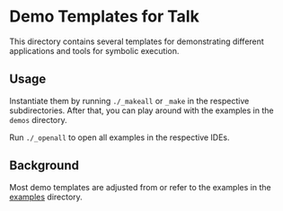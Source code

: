 # Demo Templates for Talk

This directory contains several templates for demonstrating different applications and tools for symbolic execution.

## Usage

Instantiate them by running `./_makeall` or `_make` in the respective subdirectories. After that, you can play around with the examples in the `demos` directory.

Run `./_openall` to open all examples in the respective IDEs.

## Background

Most demo templates are adjusted from or refer to the examples in the [examples](../../examples) directory.
